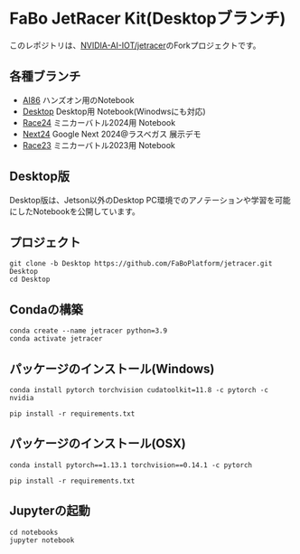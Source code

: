 # FaBo JetRacer Kit(Desktopブランチ)

このレポジトリは、[NVIDIA-AI-IOT/jetracer](http://github.com/NVIDIA-AI-IOT/jetracer)のForkプロジェクトです。

## 各種ブランチ

- [AI86](https://github.com/FaBoPlatform/jetracer/tree/AI86) ハンズオン用のNotebook
- [Desktop](https://github.com/FaBoPlatform/jetracer/tree/Desktop) Desktop用 Notebook(Winodwsにも対応)
- [Race24](https://github.com/FaBoPlatform/jetracer/tree/Race24) ミニカーバトル2024用 Notebook
- [Next24](https://github.com/FaBoPlatform/jetracer/tree/Next24) Google Next 2024@ラスベガス 展示デモ
- [Race23](https://github.com/FaBoPlatform/jetracer/tree/Race23) ミニカーバトル2023用 Notebook

## Desktop版

Desktop版は、Jetson以外のDesktop PC環境でのアノテーションや学習を可能にしたNotebookを公開しています。

## プロジェクト

```
git clone -b Desktop https://github.com/FaBoPlatform/jetracer.git Desktop
cd Desktop
```

## Condaの構築

```
conda create --name jetracer python=3.9
conda activate jetracer
```

## パッケージのインストール(Windows)

```
conda install pytorch torchvision cudatoolkit=11.8 -c pytorch -c nvidia
```

```
pip install -r requirements.txt
```

## パッケージのインストール(OSX)

```
conda install pytorch==1.13.1 torchvision==0.14.1 -c pytorch
```

```
pip install -r requirements.txt
```

## Jupyterの起動

```
cd notebooks
jupyter notebook
```
